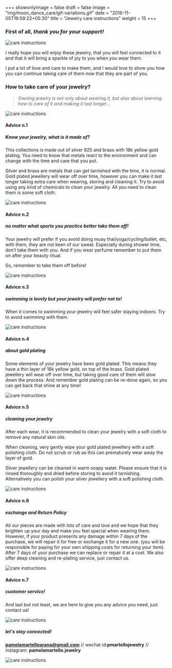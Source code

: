 +++
showonlyimage = false
draft = false
image = "img/moon_dance_care/gif-variations.gif"
date = "2016-11-05T19:59:22+05:30"
title = "Jewelry care instructions"
weight = 15
+++
<!--more-->

### First of all, *thank you for your support!* 

![care instructions](/img/moon_dance_care/care_6.png)

I really hope you will enjoy these jewelry, that you will feel connected to it and that it will bring a sparkle of joy to you when you wear them. 

I put a lot of love and care to make them, and I would love to show you how you can continue taking care of them now that they are part of you.

### How to take care of your jewelry?

>*Owning jewelry is not only about wearing it, but also about learning how to care of it and making it last longer...*

![care instructions](/img/moon_dance_care/care_7.png)

#### Advice n.1 
##### *Know your jewelry, what is it made of?*

This collections is made out of silver 925 and brass with 18k yellow gold plating. You need to know that metals react to the environment and can change with the time and care that you put.

Silver and brass are metals that can get tarnished with the time, it is normal. Gold plated jewellery will wear off over time, however you can make it last longer taking extra care when wearing, storing and cleaning it. 
Try to avoid using any kind of chemicals to clean your jewelry. All you need to clean them is some soft cloth.

![care instructions](/img/moon_dance_care/care_1.png)

#### Advice n.2
##### *no matter what sports you practice better take them off!*

Your jewelry will prefer if you avoid doing muay thai/yoga/cycling/ballet, etc, with them, they are not keen of our sweat. Especially during shower time, don’t take them with you. And if you wear perfume remember to put them on after your beauty ritual. 

So, remember to take them off before!

![care instructions](/img/moon_dance_care/care_2.png)

#### Advice n.3
##### *swimming is lovely but your jewelry will prefer not to!*

When it comes to swimming your jewelry will feel safer staying indoors. Try to avoid swimming with them.

![care instructions](/img/moon_dance_care/care_3.png)

#### Advice n.4
##### *about gold plating*

Some elements of your jewelry have been gold plated. This means they have a thin layer of 18k yellow gold, on top of the brass. Gold plated jewellery will wear off over time, but taking good care of them will slow down the process. And remember gold plating can be re-done again, so you can get back that shine at any time!

![care instructions](/img/moon_dance_care/care_4.png)

#### Advice n.5
##### *cleaning your jewelry*

After each wear, it is recommended to clean your jewelry with a soft cloth to remove any natural skin oils.

When cleaning, very gently wipe your gold plated jewellery with a soft polishing cloth. Do not scrub or rub as this can prematurely wear away the layer of gold.

Silver jewellery can be cleaned in warm soapy water.  Please ensure that it is rinsed thoroughly and dried before storing to avoid it tarnishing. Alternatively you can polish your silver jewellery with a soft polishing cloth.

![care instructions](/img/moon_dance_care/care_8.png)



#### Advice n.6
##### *exchange and Return Policy*

All our pieces are made with lots of care and love and we hope that they brighten up your day and make you feel special when wearing them. 
However, if your product presents any damage within 7 days of the purchase, we will repair it for free or exchange it for a new one. (you will be responsible for paying for your own shipping costs for returning your item).
After 7 days of your purchase we can replace or repair it at a cost. We also offer deep cleaning and re-plating service, just contact us.

![care instructions](/img/moon_dance_care/care_5.png)

#### Advice n.7
##### *customer service!*

And last but not least, we are here to give you any advice you need, just contact us!

![care instructions](/img/moon_dance_care/logo-pmartello.png)

##### *let's stay connected!*
**pamelamartelloarana@gmail.com** //
wechat id:**pmartellojewelry** // instagram: **pamelamartello.jewelry**

![care instructions](/img/moon_dance_care/qr-code.png)







